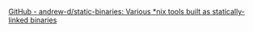 [GitHub - andrew-d/static-binaries: Various *nix tools built as statically-linked binaries](https://github.com/andrew-d/static-binaries)